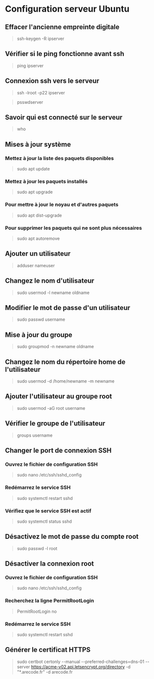 # Configuration serveur Ubuntu

## Effacer l'ancienne empreinte digitale
> ssh-keygen -R ipserver

## Vérifier si le ping fonctionne avant ssh
> ping ipserver

## Connexion ssh vers le serveur
> ssh -lroot -p22 ipserver

> psswdserver

## Savoir qui est connecté sur le serveur 
> who

## Mises à jour système
### Mettez à jour la liste des paquets disponibles
> sudo apt update
### Mettez à jour les paquets installés
> sudo apt upgrade
### Pour mettre à jour le noyau et d'autres paquets
> sudo apt dist-upgrade
### Pour supprimer les paquets qui ne sont plus nécessaires
> sudo apt autoremove

## Ajouter un utilisateur
> adduser nameuser

## Changez le nom d'utilisateur 
> sudo usermod -l newname oldname

## Modifier le mot de passe d'un utilisateur
> sudo passwd username

## Mise à jour du groupe 
> sudo groupmod -n newname oldname

## Changez le nom du répertoire home de l'utilisateur 
> sudo usermod -d /home/newname -m newname

## Ajouter l'utilisateur au groupe root
> sudo usermod -aG root username

## Vérifier le groupe de l'utilisateur
> groups username

## Changer le port de connexion SSH
### Ouvrez le fichier de configuration SSH
> sudo nano /etc/ssh/sshd_config
### Redémarrez le service SSH
> sudo systemctl restart sshd
### Vérifiez que le service SSH est actif
> sudo systemctl status sshd

## Désactivez le mot de passe du compte root
> sudo passwd -l root

## Désactiver la connexion root
### Ouvrez le fichier de configuration SSH 
> sudo nano /etc/ssh/sshd_config
### Recherchez la ligne PermitRootLogin
> PermitRootLogin no
### Redémarrez le service SSH
> sudo systemctl restart sshd

## Générer le certificat HTTPS
> sudo certbot certonly --manual --preferred-challenges=dns-01 --server https://acme-v02.api.letsencrypt.org/directory -d "*.arecode.fr" -d arecode.fr
